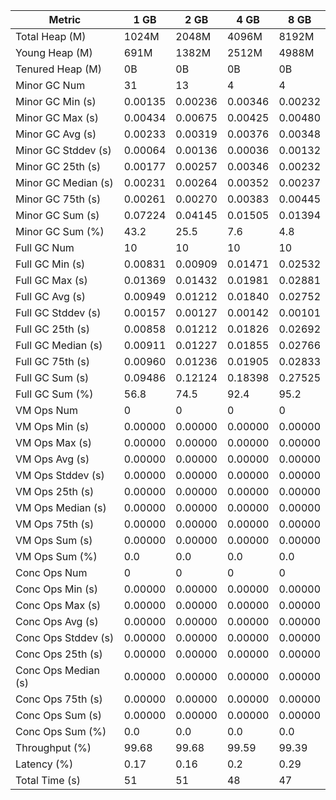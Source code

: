 | Metric | 1 GB | 2 GB | 4 GB | 8 GB |
|------|----|----|----|----|
| Total Heap (M) | 1024M | 2048M | 4096M | 8192M |
| Young Heap (M) | 691M | 1382M | 2512M | 4988M |
| Tenured Heap (M) | 0B | 0B | 0B | 0B |
| Minor GC Num | 31 | 13 | 4 | 4 |
| Minor GC Min (s) | 0.00135 | 0.00236 | 0.00346 | 0.00232 |
| Minor GC Max (s) | 0.00434 | 0.00675 | 0.00425 | 0.00480 |
| Minor GC Avg (s) | 0.00233 | 0.00319 | 0.00376 | 0.00348 |
| Minor GC Stddev (s) | 0.00064 | 0.00136 | 0.00036 | 0.00132 |
| Minor GC 25th (s) | 0.00177 | 0.00257 | 0.00346 | 0.00232 |
| Minor GC Median (s) | 0.00231 | 0.00264 | 0.00352 | 0.00237 |
| Minor GC 75th (s) | 0.00261 | 0.00270 | 0.00383 | 0.00445 |
| Minor GC Sum (s) | 0.07224 | 0.04145 | 0.01505 | 0.01394 |
| Minor GC Sum (%) | 43.2 | 25.5 | 7.6 | 4.8 |
| Full GC Num | 10 | 10 | 10 | 10 |
| Full GC Min (s) | 0.00831 | 0.00909 | 0.01471 | 0.02532 |
| Full GC Max (s) | 0.01369 | 0.01432 | 0.01981 | 0.02881 |
| Full GC Avg (s) | 0.00949 | 0.01212 | 0.01840 | 0.02752 |
| Full GC Stddev (s) | 0.00157 | 0.00127 | 0.00142 | 0.00101 |
| Full GC 25th (s) | 0.00858 | 0.01212 | 0.01826 | 0.02692 |
| Full GC Median (s) | 0.00911 | 0.01227 | 0.01855 | 0.02766 |
| Full GC 75th (s) | 0.00960 | 0.01236 | 0.01905 | 0.02833 |
| Full GC Sum (s) | 0.09486 | 0.12124 | 0.18398 | 0.27525 |
| Full GC Sum (%) | 56.8 | 74.5 | 92.4 | 95.2 |
| VM Ops Num | 0 | 0 | 0 | 0 |
| VM Ops Min (s) | 0.00000 | 0.00000 | 0.00000 | 0.00000 |
| VM Ops Max (s) | 0.00000 | 0.00000 | 0.00000 | 0.00000 |
| VM Ops Avg (s) | 0.00000 | 0.00000 | 0.00000 | 0.00000 |
| VM Ops Stddev (s) | 0.00000 | 0.00000 | 0.00000 | 0.00000 |
| VM Ops 25th (s) | 0.00000 | 0.00000 | 0.00000 | 0.00000 |
| VM Ops Median (s) | 0.00000 | 0.00000 | 0.00000 | 0.00000 |
| VM Ops 75th (s) | 0.00000 | 0.00000 | 0.00000 | 0.00000 |
| VM Ops Sum (s) | 0.00000 | 0.00000 | 0.00000 | 0.00000 |
| VM Ops Sum (%) | 0.0 | 0.0 | 0.0 | 0.0 |
| Conc Ops Num | 0 | 0 | 0 | 0 |
| Conc Ops Min (s) | 0.00000 | 0.00000 | 0.00000 | 0.00000 |
| Conc Ops Max (s) | 0.00000 | 0.00000 | 0.00000 | 0.00000 |
| Conc Ops Avg (s) | 0.00000 | 0.00000 | 0.00000 | 0.00000 |
| Conc Ops Stddev (s) | 0.00000 | 0.00000 | 0.00000 | 0.00000 |
| Conc Ops 25th (s) | 0.00000 | 0.00000 | 0.00000 | 0.00000 |
| Conc Ops Median (s) | 0.00000 | 0.00000 | 0.00000 | 0.00000 |
| Conc Ops 75th (s) | 0.00000 | 0.00000 | 0.00000 | 0.00000 |
| Conc Ops Sum (s) | 0.00000 | 0.00000 | 0.00000 | 0.00000 |
| Conc Ops Sum (%) | 0.0 | 0.0 | 0.0 | 0.0 |
| Throughput (%) | 99.68 | 99.68 | 99.59 | 99.39 |
| Latency (%) | 0.17 | 0.16 | 0.2 | 0.29 |
| Total Time (s) | 51 | 51 | 48 | 47 |
